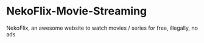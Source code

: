 # NekoFlix-Movie-Streaming
NekoFlix, an awesome website to watch movies / series for free, illegally, no ads
